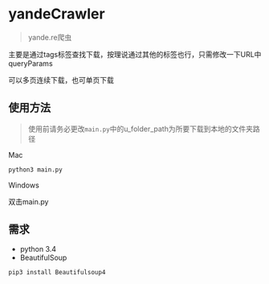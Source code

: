 # yandeCrawler
> yande.re爬虫

主要是通过tags标签查找下载，按理说通过其他的标签也行，只需修改一下URL中queryParams

可以多页连续下载，也可单页下载

## 使用方法
> 使用前请务必更改`main.py`中的u_folder_path为所要下载到本地的文件夹路径

Mac

```python
python3 main.py
```

Windows

双击main.py

## 需求
- python 3.4
- BeautifulSoup

```python
pip3 install Beautifulsoup4 
```
